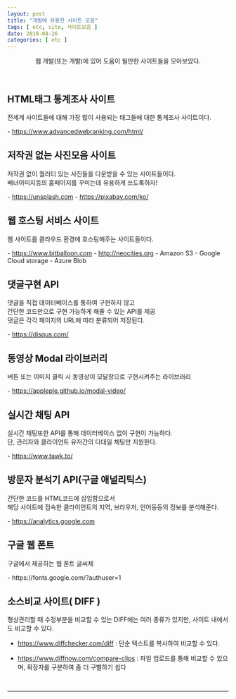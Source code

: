 ```yaml
---
layout: post
title: "개발에 유용한 사이트 모음"
tags: [ etc, site, 사이트모음 ]
date: 2018-08-26
categories: [ etc ]
---
```


<p align="center">
    웹 개발(또는 개발)에 있어 도움이 될만한 사이트들을 모아보았다.
</p><br/>

## HTML태그 통계조사 사이트
<p>
    전세계 사이트들에 대해 가장 많이 사용되는 태그들에 대한 통계조사 사이트이다.
</p>
- <a href="https://www.advancedwebranking.com/html/">https://www.advancedwebranking.com/html/</a>
<br/>

## 저작권 없는 사진모음 사이트
<p>
저작권 없이 퀄러티 있는 사진들을 다운받을 수 있는 사이트들이다.<br/>
배너이미지등의 홈페이지를 꾸미는데 유용하게 쓰도록하자!
</p>
- <a href="https://unsplash.com">https://unsplash.com</a>
- <a href="https://pixabay.com/ko/">https://pixabay.com/ko/</a>
<br/>

## 웹 호스팅 서비스 사이트
<p>
웹 사이트를 클라우드 환경에 호스팅해주는 사이트들이다.
</p>
- <a href="https://www.bitballoon.com">https://www.bitballoon.com</a>
- <a href="http://neocities.org">http://neocities.org</a>
- Amazon S3
- Google Cloud storage
- Azure Blob
<br/>

## 댓글구현 API
<p>
    댓글을 직접 데이터베이스를 통하여 구현하지 않고<br/> 간단한 코드만으로
    구현 가능하게 해줄 수 있는 API를 제공<br/>
    댓글은 각각 페이지의 URL에 따라 분류되어 저장된다.
</p>
- <a href="https://disqus.com/">https://disqus.com/</a>
<br/>

## 동영상 Modal 라이브러리
<p>
    버튼 또는 이미지 클릭 시 동영상이 모달창으로 구현시켜주는 라이브러리
</p>
- <a href="https://appleple.github.io/modal-video/">https://appleple.github.io/modal-video/</a>
<br/>

## 실시간 채팅 API
<p>
실시간 채팅또한 API를 통해 데이터베이스 없이 구현이 가능하다.<br/>
단, 관리자와 클라이언트 유저간의 다대일 채팅만 지원한다.
</p>
- <a href="https://www.tawk.to/">https://www.tawk.to/</a>
<br/>

## 방문자 분석기 API(구글 애널리틱스)
<p>
    간단한 코드를 HTML코드에 삽입함으로서<br/>
    해당 사이트에 접속한 클라이언트의 지역, 브라우저, 언어등등의 정보를 분석해준다.
</p>
- <a href="https://analytics.google.com">https://analytics.google.com</a>

## 구글 웹 폰트 
<p>
구글에서 제공하는 웹 폰트 글씨체
</p>
- https://fonts.google.com/?authuser=1

## 소스비교 사이트( DIFF )
형상관리할 때 수정부분을 비교할 수 있는 DIFF에는 여러 종류가 있지만,
사이트 내에서도 비교할 수 있다.

- <a href="https://www.diffchecker.com/diff">https://www.diffchecker.com/diff</a>
: 단순 텍스트를 복사하여 비교할 수 있다.

- <a href="https://www.diffnow.com/compare-clips">https://www.diffnow.com/compare-clips</a>
: 파일 업로드를 통해 비교할 수 있으며, 확장자를 구분하여 좀 더 구별하기 쉽다

<br/>
<hr/>